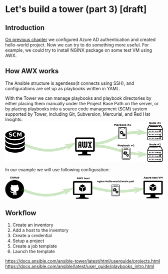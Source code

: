 # Let's build a tower (part 3) [draft]

## Introduction

[On previous chapter](/ansible-tower-01) we configured Azure AD authentication and created hello-world project. Now we can try to do something more useful. For example, we could try to install NGINX package on some test VM using AWX. 

## How AWX works

The Ansible structure is agentless(it connects using SSH), and configurations are set up as playbooks written in YAML.

With the Tower we can manage playbooks and playbook directories by either placing them manually under the Project Base Path on the server, or by placing playbooks into a source code management (SCM) system supported by Tower, including Git, Subversion, Mercurial, and Red Hat Insights:
![Scheme](/images/ansible-tower/awx_flow.png)

In our example we will use following configuration:

![Scheme](/images/ansible-tower/awx_current_flow.png)

## Workflow
1. Create an inventory
1. Add a host to the inventory
1. Create a credential
1. Setup a project
1. Create a job template
1. Launch the template

https://docs.ansible.com/ansible-tower/latest/html/userguide/projects.html
https://docs.ansible.com/ansible/latest/user_guide/playbooks_intro.html
